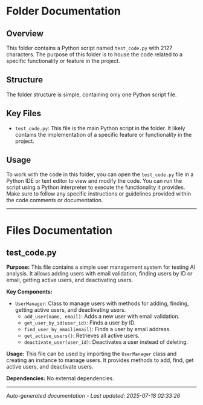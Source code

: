 # Folder Documentation

## Overview
This folder contains a Python script named `test_code.py` with 2127 characters. The purpose of this folder is to house the code related to a specific functionality or feature in the project.

## Structure
The folder structure is simple, containing only one Python script file.

## Key Files
- `test_code.py`: This file is the main Python script in the folder. It likely contains the implementation of a specific feature or functionality in the project.

## Usage
To work with the code in this folder, you can open the `test_code.py` file in a Python IDE or text editor to view and modify the code. You can run the script using a Python interpreter to execute the functionality it provides. Make sure to follow any specific instructions or guidelines provided within the code comments or documentation.

---

# Files Documentation

## test_code.py

**Purpose:** This file contains a simple user management system for testing AI analysis. It allows adding users with email validation, finding users by ID or email, getting active users, and deactivating users.

**Key Components:**
- `UserManager`: Class to manage users with methods for adding, finding, getting active users, and deactivating users.
  - `add_user(name, email)`: Adds a new user with email validation.
  - `get_user_by_id(user_id)`: Finds a user by ID.
  - `find_user_by_email(email)`: Finds a user by email address.
  - `get_active_users()`: Retrieves all active users.
  - `deactivate_user(user_id)`: Deactivates a user instead of deleting.

**Usage:** This file can be used by importing the `UserManager` class and creating an instance to manage users. It provides methods to add, find, get active users, and deactivate users.

**Dependencies:** No external dependencies.

---
*Auto-generated documentation - Last updated: 2025-07-18 02:33:26*
